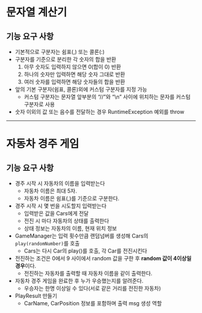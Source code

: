 # 문자열 계산기
## 기능 요구 사항
* 기본적으로 구분자는 쉼표(,) 또는 콜론(:)
* 구분자를 기준으로 분리한 각 숫자의 합을 반환
  1. 아무 숫자도 입력하지 않으면 0(합이 0) 반환
  2. 하나의 숫자만 입력하면 해당 숫자 그대로 반환
  3. 여러 숫자를 입력하면 해당 숫자들의 합을 반환
* 앞의 기본 구분자(쉼표, 콜론)외에 커스텀 구분자를 지정 가능
  * 커스텀 구분자는 문자열 앞부분의 “//”와 “\n” 사이에 위치하는 문자를 커스텀 구분자로 사용
* 숫자 이외의 값 또는 음수를 전달하는 경우 RuntimeException 예외를 throw
---
# 자동차 경주 게임
## 기능 요구 사항
* 경주 시작 시 자동차의 이름을 입력받는다
  * 자동차 이름은 최대 5자.
  * 자동차 이름은 쉼표(,)를 기준으로 구분한다.
* 경주 시작 시 몇 번을 시도할지 입력받는다
  * 입력받은 값을 Cars에게 전달
  * 전진 시 마다 자동차의 상태를 출력한다
  * 상태 정보는 자동차의 이름, 현재 위치 정보
* GameManager는 입력 횟수만큼 랜덤넘버를 생성해 Cars의 `play(randomNumber)`를 호출
  * Cars는 다시 Car의 play()를 호출, 각 Car를 전진시킨다
* 전진하는 조건은 0에서 9 사이에서 random 값을 구한 후 **random 값이 4이상일 경우**이다.
  * 전진하는 자동차를 출력할 때 자동차 이름을 같이 출력한다.
* 자동차 경주 게임을 완료한 후 누가 우승했는지를 알려준다.
  * 우승자는 한명 이상일 수 있다(서로 같은 거리를 전진한 자동차)
* PlayResult 만들기
  * CarName, CarPosition 정보를 포함하며 출력 msg 생성 역할
